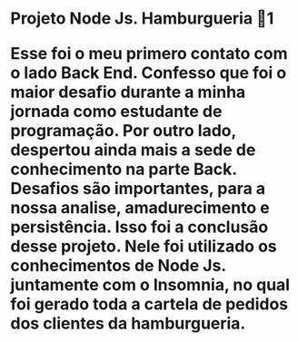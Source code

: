 <h1>Projeto Node Js. Hamburgueria 🍔</h>1
<br>
<p>Esse foi o meu primero contato com o lado Back End. Confesso que foi o maior desafio durante a minha jornada como estudante de programação. Por outro lado, 
despertou ainda mais a sede de conhecimento na parte Back. Desafios são importantes, para a nossa analise, amadurecimento e persistência. 
Isso foi a conclusão desse projeto.
Nele foi utilizado os conhecimentos de Node Js. juntamente com o Insomnia, no qual foi gerado toda a cartela de pedidos dos clientes da hamburgueria.</p>
